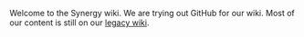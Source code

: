 Welcome to the Synergy wiki. We are trying out GitHub for our wiki. Most of our content is still on our [legacy wiki](http://synergy-project.org/wiki/).